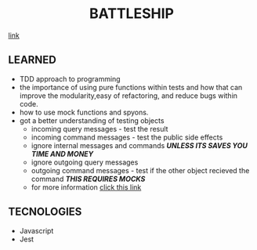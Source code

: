 <h1 align="center" >
 BATTLESHIP
</h1>

<a href="https://marypopplns.github.io/battleship/">link</a>

<h2 >
 LEARNED
</h2>

- TDD approach to programming
- the importance of using pure functions within tests and how that can improve the modularity,easy of refactoring, and reduce bugs within code.
- how to use mock functions and spyons.
- got a better understanding of testing objects
  - incoming query messages - test the result
  - incoming command messages - test the public side effects
  - ignore internal messages and commands **_UNLESS ITS SAVES YOU TIME AND MONEY_**
  - ignore outgoing query messages
  - outgoing command messages - test if the other object recieved the command **_THIS REQUIRES MOCKS_**
  - for more information <a href="https://bit.ly/3Aj9T1W" target="_blank">click this link</a>

<h2 >
 TECNOLOGIES
</h2>

- Javascript
- Jest
